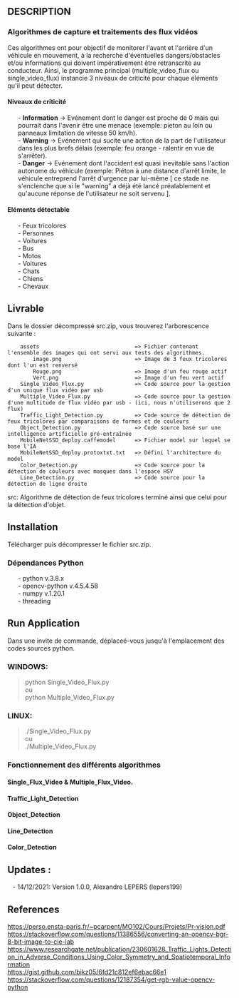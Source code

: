 ## DESCRIPTION
### Algorithmes de capture et traitements des flux vidéos</br>
Ces algorithmes ont pour objectif de monitorer l'avant et l'arrière d'un véhicule en mouvement, à la recherche d'éventuelles dangers/obstacles et/ou informations qui doivent impérativement être retranscrite au conducteur. Ainsi, le programme principal (multiple_video_flux ou single_video_flux) instancie 3 niveaux de criticité pour chaque éléments qu'il peut détecter.</br>

#### Niveaux de criticité</br>
<ul>
  - <strong>Information</strong> -> Evénement dont le danger est proche de 0 mais qui pourrait dans l'avenir être une menace (exemple: pieton au loin ou panneaux limitation de vitesse 50 km/h).</br>
  - <strong>Warning</strong> -> Evénement qui sucite une action de la part de l'utilisateur dans les plus brefs délais (exemple: feu orange - ralentir en vue de s'arrêter).</br>
  - <strong>Danger</strong> -> Evénement dont l'accident est quasi inevitable sans l'action autonome du véhicule (exemple: Piéton à une distance d'arrêt limite, le véhicule entreprend l'arrêt d'urgence par lui-même [ ce stade ne s'enclenche que si le "warning" a déjà été lancé préalablement et qu'aucune réponse de l'utilisateur ne soit servenu ].</br>
</ul>

#### Eléments détectable</br>
<ul>
  - Feux tricolores</br>
  - Personnes</br>
  - Voitures</br>
  - Bus</br>
  - Motos</br>
  - Voitures</br>
  - Chats</br>
  - Chiens</br>
  - Chevaux</br>
</ul>


## Livrable
Dans le dossier décompressé src.zip, vous trouverez l'arborescence suivante :
```
    assets                              => Fichier contenant l'ensemble des images qui ont servi aux tests des algorithmes.
        image.png                       => Image de 3 feux tricolores dont l'un est renversé
        Rouge.png                       => Image d'un feu rouge actif
        Vert.png                        => Image d'un feu vert actif
    Single_Video_Flux.py                => Code source pour la gestion d'un unique flux vidéo par usb
    Multiple_Video_Flux.py              => Code source pour la gestion d'une multitude de flux vidéo par usb - (ici, nous n'utiliserons que 2 flux)
    Traffic_Light_Detection.py          => Code source de détection de feux tricolores par comparaisons de formes et de couleurs
    Object_Detection.py                 => Code source basé sur une intelligence artificielle pré-entraînée
    MobileNetSSD_deploy.caffemodel      => Fichier model sur lequel se base l'IA
    MobileNetSSD_deploy.protoxtxt.txt   => Défini l'architecture du model
    Color_Detection.py                  => Code source pour la détection de couleurs avec masques dans l'espace HSV
    Line_Detection.py                   => Code source pour la détection de ligne droite
``` 
src: Algorithme de détection de feux tricolores terminé ainsi que celui pour la détection d'objet.</br>

## Installation
Télécharger puis décompresser le fichier src.zip.</br>
### Dépendances Python</br>
<ul>
  - python v.3.8.x </br>
  - opencv-python v.4.5.4.58 </br>
  - numpy v.1.20.1 </br>
  - threading </br>
</ul>

## Run Application
Dans une invite de commande, déplaceé-vous jusqu'à l'emplacement des codes sources python.</br>
### WINDOWS:
  > python Single_Video_Flux.py</br>
ou</br>
  > python Multiple_Video_Flux.py</br>
### LINUX:
 > ./Single_Video_Flux.py</br>
ou</br>
  > ./Multiple_Video_Flux.py</br>

### Fonctionnement des différents algorithmes 
#### Single_Flux_Video & Multiple_Flux_Video.</br>

#### Traffic_Light_Detection</br>

#### Object_Detection</br>

#### Line_Detection</br>

#### Color_Detection</br>


## Updates :
&nbsp;&nbsp;&nbsp;- 14/12/2021: Version 1.0.0, Alexandre LEPERS (lepers199)

## References
https://perso.ensta-paris.fr/~pcarpent/MO102/Cours/Projets/Pr-vision.pdf</br>
https://stackoverflow.com/questions/11386556/converting-an-opencv-bgr-8-bit-image-to-cie-lab</br> https://www.researchgate.net/publication/230601628_Traffic_Lights_Detection_in_Adverse_Conditions_Using_Color_Symmetry_and_Spatiotemporal_Information</br>
https://gist.github.com/bikz05/6fd21c812ef6ebac66e1</br>
https://stackoverflow.com/questions/12187354/get-rgb-value-opencv-python</br>
